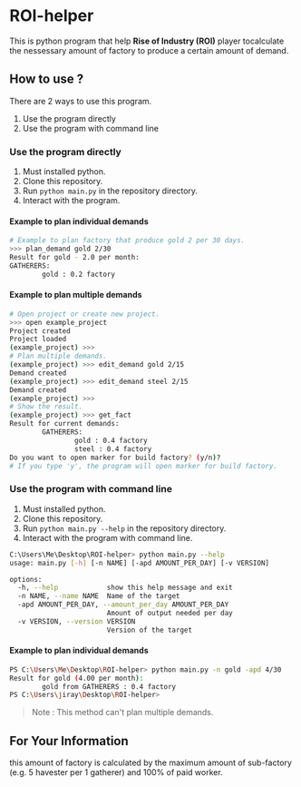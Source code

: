 # ROI-helper

This is python program that help **Rise of Industry (ROI)** player tocalculate the nessessary amount of factory to produce a certain amount of demand.

## How to use ?
There are 2 ways to use this program.
1. Use the program directly
1. Use the program with command line

### Use the program directly
1. Must installed python.
1. Clone this repository.
1. Run `python main.py` in the repository directory.
1. Interact with the program.

#### Example to plan individual demands
```bash
# Example to plan factory that produce gold 2 per 30 days.
>>> plan_demand gold 2/30
Result for gold - 2.0 per month:
GATHERERS:
        gold : 0.2 factory
```

#### Example to plan multiple demands
```bash
# Open project or create new project. 
>>> open example_project
Project created
Project loaded
(example_project) >>>
# Plan multiple demands.
(example_project) >>> edit_demand gold 2/15
Demand created
(example_project) >>> edit_demand steel 2/15  
Demand created
(example_project) >>>
# Show the result.
(example_project) >>> get_fact
Result for current demands:
        GATHERERS:
                gold : 0.4 factory
                steel : 0.4 factory
Do you want to open marker for build factory? (y/n)?
# If you type 'y', the program will open marker for build factory.
```

### Use the program with command line
1. Must installed python.
1. Clone this repository.
1. Run `python main.py --help` in the repository directory.
1. Interact with the program with command line.
```bash
C:\Users\Me\Desktop\ROI-helper> python main.py --help
usage: main.py [-h] [-n NAME] [-apd AMOUNT_PER_DAY] [-v VERSION]

options:
  -h, --help            show this help message and exit
  -n NAME, --name NAME  Name of the target
  -apd AMOUNT_PER_DAY, --amount_per_day AMOUNT_PER_DAY
                        Amount of output needed per day
  -v VERSION, --version VERSION
                        Version of the target
```

#### Example to plan individual demands
```bash
PS C:\Users\Me\Desktop\ROI-helper> python main.py -n gold -apd 4/30
Result for gold (4.00 per month):
        gold from GATHERERS : 0.4 factory
PS C:\Users\jiray\Desktop\ROI-helper>
```
> Note : This method can't plan multiple demands.

## For Your Information
this amount of factory is calculated by the maximum amount of sub-factory (e.g. 5 havester per 1 gatherer) and 100% of paid worker.
